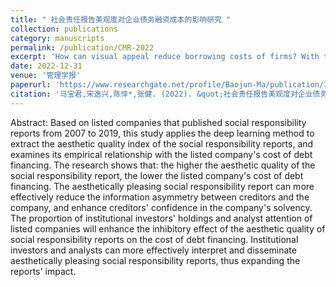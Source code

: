 ```yaml
---
title: " 社会责任报告美观度对企业债务融资成本的影响研究 "
collection: publications
category: manuscripts
permalink: /publication/CMR-2022
excerpt: 'How can visual appeal reduce borrowing costs of firms? With the help of deep learning techniques, we prove the financial benefit of an aesthetic CSR report, which can be further amplified by market attention.'
date: 2022-12-31
venue: '管理学报'
paperurl: 'https://www.researchgate.net/profile/Baojun-Ma/publication/367333315_shehuizerenbaogaomeiguanduduiqiyezhaiwurongzichengbendeyingxiangyanjiuThe_Impact_of_Social_Responsibility_Reports'_Aesthetics_on_Corporate_Debt_Cost/links/63cd1b1be922c50e99b66c0a/shehuizerenbaogaomeiguanduduiqiyezhaiwurongzichengbendeyingxiangyanjiuThe-Impact-of-Social-Responsibility-Reports-Aesthetics-on-Corporate-Debt-Cost.pdf'
citation: '马宝君,宋逸兴,陈怿*,张健. (2022). &quot;社会责任报告美观度对企业债务融资成本的影响研究.&quot; <i>管理学报</i>. 19(12): 1855-1862+1873.'
---
```


Abstract: Based on listed companies that published social responsibility reports from 2007 to 2019, this study applies the deep learning method to extract the aesthetic quality index of the social responsibility reports, and examines its empirical relationship with the listed company's cost of debt financing. The research shows that: the higher the aesthetic quality of the social responsibility report, the lower the listed company's cost of debt financing. The aesthetically pleasing social responsibility report can more effectively reduce the information asymmetry between creditors and the company, and enhance creditors' confidence in the company's solvency. The proportion of institutional investors' holdings and analyst attention of listed companies will enhance the inhibitory effect of the aesthetic quality of social responsibility reports on the cost of debt financing. Institutional investors and analysts can more effectively interpret and disseminate aesthetically pleasing social responsibility reports, thus expanding the reports' impact.
